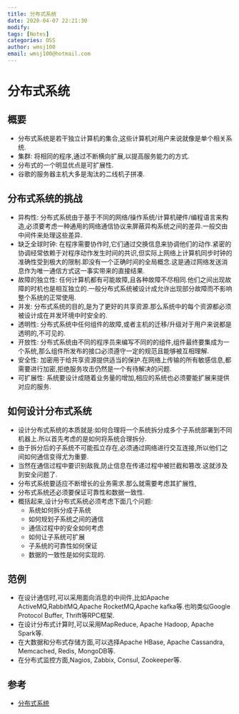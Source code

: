 ```yaml
---
title: 分布式系统
date: 2020-04-07 22:21:30
modify: 
tags: [Notes]
categories: OSS
author: wmsj100
email: wmsj100@hotmail.com
---
```


# 分布式系统

## 概要

- 分布式系统是若干独立计算机的集合,这些计算机对用户来说就像是单个相关系统.
- 集群: 将相同的程序,通过不断横向扩展,以提高服务能力的方式.
- 分布式的一个明显优点是可扩展性.
- 谷歌的服务器主机大多是淘汰的二线机子拼凑.

## 分布式系统的挑战

- 异构性: 分布式系统由于基于不同的网络/操作系统/计算机硬件/编程语言来构造,必须要考虑一种通用的网络通信协议来屏蔽异构系统之间的差异.一般交由中间件来处理这些差异.
- 缺乏全球时钟: 在程序需要协作时,它们通过交换信息来协调他们的动作.紧密的协调经常依赖于对程序动作发生时间的共识,但实际上网络上计算机同步时钟的准确性受到极大的限制.即没有一个正确时间的全局概念.这是通过网络发送消息作为唯一通信方式这一事实带来的直接结果.
- 故障的独立性: 任何计算机都有可能故障,且各种故障不尽相同.他们之间出现故障的时机也是相互独立的.一般分布式系统被设计成允许出现部分故障而不影响整个系统的正常使用.
- 并发: 分布式系统的目的,是为了更好的共享资源.那么系统中的每个资源都必须被设计成在并发环境中时安全的.
- 透明性: 分布式系统中任何组件的故障,或者主机的迁移/升级对于用户来说都是透明的,不可见的.
- 开放性: 分布式系统由不同的程序员来编写不同的的组件,组件最终要集成为一个系统,那么组件所发布的接口必须遵守一定的规范且能够被互相理解.
- 安全性: 加密用于给共享资源提供适当的保护.在网络上传输的所有敏感信息,都需要进行加密,拒绝服务攻击仍然是一个有待解决的问题.
- 可扩展性: 系统要设计成随着业务量的增加,相应的系统也必须要能扩展来提供对应的服务.

## 如何设计分布式系统

- 设计分布式系统的本质就是:如何合理将一个系统拆分成多个子系统部署到不同机器上.所以首先考虑的是如何将系统合理拆分.
- 由于拆分后的子系统不可能孤立存在,必须通过网络进行交互连接,所以他们之间如何通信变得尤为重要.
- 当然在通信过程中要识别敌我,防止信息在传递过程中被拦截和篡改.这就涉及到安全问题了.
- 分布式系统要适应不断增长的业务需求.那么就需要考虑其扩展性,
- 分布式系统还必须要保证可靠性和数据一致性.
- 概括起来,设计分布式系统必须考虑下面几个问题:
	- 系统如何拆分成子系统
	- 如何规划子系统之间的通信
	- 通信过程中的安全如何考虑
	- 如何让子系统可扩展
	- 子系统的可靠性如何保证
	- 数据的一致性是如何实现的.

## 范例

- 在设计通信时,可以采用面向消息的中间件,比如Apache ActiveMQ,RabbitMQ,Apache RocketMQ,Apache kafka等.也哟类似Google Protocol Buffer, Thrift等RPC框架.
- 在设计分布式计算时,可以采用MapReduce, Apache Hadoop, Apache Spark等.
- 在大数据和分布式存储方面,可以选择Apache HBase, Apache Cassandra, Memcached, Redis, MongoDB等.
- 在分布式监控方面,Nagios, Zabbix, Consul, Zookeeper等.	

## 参考

- [分布式系统](https://waylau.com/talk-about-distributed-system/)
